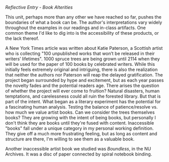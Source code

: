 _Reflective Entry - Book Alterities_

This unit, perhaps more than any other we have reached so far, pushes the boundaries of what a book can be. The author's interpretations 
vary widely throughout the examples in our readings and in-class artifacts. One common theme I'd like to dig into is the accessibility of 
these products, or the lack thereof. 

A New York Times article was written about Katie Paterson, a Scottish artist who is collecting "100 unpublished works that won’t be 
released in their writers’ lifetimes". 1000 spruce trees are being grown until 2114 when they will be used for the paper of 100 books by 
celebrated writers. While this initially feels extremely original and intriguing, there is also the realization that neither the authors 
nor Paterson will reap the delayed gratification. The project began surrounded by hype and excitement, but as each year passes the novelty 
fades and the potential readers age. There arises the question of whether the project will ever come to fruition? Natural disasters, human
temptations, and carelessness could all ruin the forested library. But that is part of the intent. What began as a literary experiment has
the potential for a fascinating human analysis. Testing the balance of patience/resolve vs. how much we value artist books. Can we consider 
the trees themselves books? They are growing with the intent of being books, but personally I don't think they are books until they're 
fused with content. Inaccessible "books" fall under a unique category in my personal working definition. They give off a much more 
frustrating feeling, but as long as content and structure are there, I'm willing to see them as a valuable book.

Another inaccessible artist book we studied was _Boundless_, in the NU Archives. It was a disc of paper connected by spiral notebook binding.
